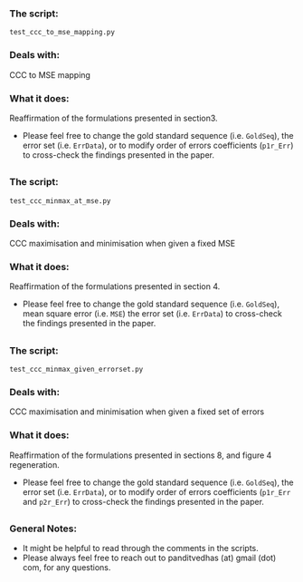 ### The script: 
`test_ccc_to_mse_mapping.py`
### Deals with: 
CCC to MSE mapping
### What it does: 
Reaffirmation of the formulations presented in section3.
* Please feel free to change the gold standard sequence (i.e. `GoldSeq`), the error set (i.e. `ErrData`), or to modify order of errors coefficients (`p1r_Err`) to cross-check the findings presented in the paper. 

##

### The script: 
`test_ccc_minmax_at_mse.py`
### Deals with: 
CCC maximisation and minimisation when given a fixed MSE
### What it does: 
Reaffirmation of the formulations presented in section 4.
* Please feel free to change the gold standard sequence (i.e. `GoldSeq`), mean square error (i.e. `MSE`) the error set (i.e. `ErrData`) to cross-check the findings presented in the paper. 

##

### The script: 
`test_ccc_minmax_given_errorset.py`
### Deals with: 
CCC maximisation and minimisation when given a fixed set of errors
### What it does: 
Reaffirmation of the formulations presented in sections 8, and figure 4 regeneration.
* Please feel free to change the gold standard sequence (i.e. `GoldSeq`), the error set (i.e. `ErrData`), or to modify order of errors coefficients (`p1r_Err` and `p2r_Err`) to cross-check the findings presented in the paper. 

##

### General Notes:
* It might be helpful to read through the comments in the scripts. 
* Please always feel free to reach out to panditvedhas (at) gmail (dot) com, for any questions. 


